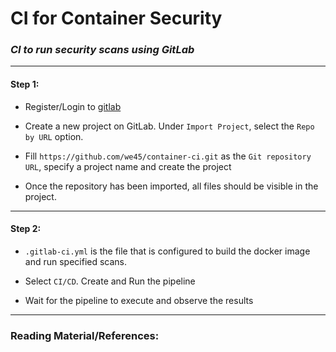 # **CI for Container Security**


### *CI to run security scans using GitLab*

-------

#### Step 1:

* Register/Login to [gitlab](https://gitlab.com)

* Create a new project on GitLab. Under `Import Project`, select the `Repo by URL` option. 

* Fill `https://github.com/we45/container-ci.git` as the `Git repository URL`, specify a project name and create the project

* Once the repository has been imported, all files should be visible in the project.

-------

#### Step 2:

* `.gitlab-ci.yml` is the file that is configured to build the docker image and run specified scans.

* Select `CI/CD`. Create and Run the pipeline

* Wait for the pipeline to execute and observe the results

---------

### Reading Material/References:
